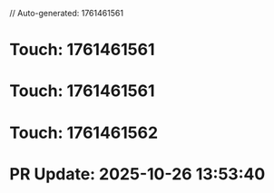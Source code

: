 // Auto-generated: 1761461561

# Touch: 1761461561

# Touch: 1761461561

# Touch: 1761461562

# PR Update: 2025-10-26 13:53:40
